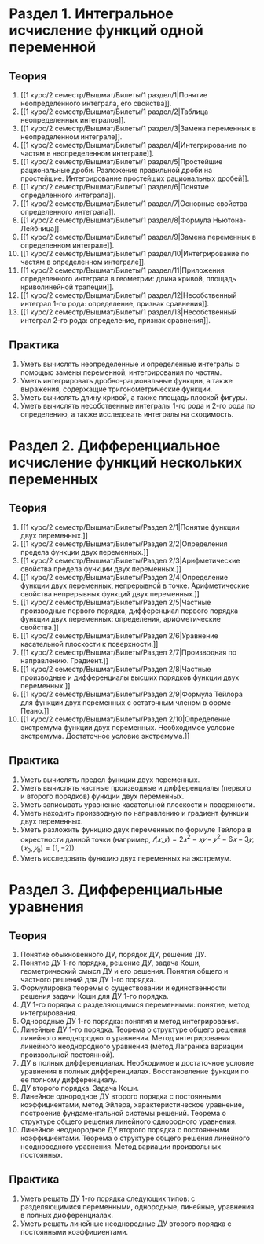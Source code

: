 # Раздел 1. Интегральное исчисление функций одной переменной
## Теория
1. [[1 курс/2 семестр/Вышмат/Билеты/1 раздел/1|Понятие неопределенного интеграла, его свойства]].
2. [[1 курс/2 семестр/Вышмат/Билеты/1 раздел/2|Таблица неопределенных интегралов]].
3. [[1 курс/2 семестр/Вышмат/Билеты/1 раздел/3|Замена переменных в неопределенном интеграле]].
4. [[1 курс/2 семестр/Вышмат/Билеты/1 раздел/4|Интегрирование по частям в неопределенном интеграле]].
5. [[1 курс/2 семестр/Вышмат/Билеты/1 раздел/5|Простейшие рациональные дроби. Разложение правильной дроби на простейшие. Интегрирование простейших рациональных дробей]].
6. [[1 курс/2 семестр/Вышмат/Билеты/1 раздел/6|Понятие определенного интеграла]].
7. [[1 курс/2 семестр/Вышмат/Билеты/1 раздел/7|Основные свойства определенного интеграла]].
8. [[1 курс/2 семестр/Вышмат/Билеты/1 раздел/8|Формула Ньютона-Лейбница]].
9. [[1 курс/2 семестр/Вышмат/Билеты/1 раздел/9|Замена переменных в определенном интеграле]].
10. [[1 курс/2 семестр/Вышмат/Билеты/1 раздел/10|Интегрирование по частям в определенном интеграле]].
11. [[1 курс/2 семестр/Вышмат/Билеты/1 раздел/11|Приложения определенного интеграла в геометрии: длина кривой, площадь криволинейной трапеции]].
12. [[1 курс/2 семестр/Вышмат/Билеты/1 раздел/12|Несобственный интеграл 1-го рода: определение, признак сравнения]].
13. [[1 курс/2 семестр/Вышмат/Билеты/1 раздел/13|Несобственный интеграл 2-го рода: определение, признак сравнения]].

## Практика
1. Уметь вычислять неопределенные и определенные интегралы с помощью замены переменной, интегрирования по частям.
2. Уметь интегрировать дробно-рациональные функции, а также выражения, содержащие тригонометрические функции.
3. Уметь вычислять длину кривой, а также площадь плоской фигуры.
4. Уметь вычислять несобственные интегралы 1-го рода и 2-го рода по определению, а также исследовать интегралы на сходимость.

# Раздел 2. Дифференциальное исчисление функций нескольких переменных
## Теория
1. [[1 курс/2 семестр/Вышмат/Билеты/Раздел 2/1|Понятие функции двух переменных.]]
2. [[1 курс/2 семестр/Вышмат/Билеты/Раздел 2/2|Определения предела функции двух переменных.]]
3. [[1 курс/2 семестр/Вышмат/Билеты/Раздел 2/3|Арифметические свойства предела функции двух переменных.]]
4. [[1 курс/2 семестр/Вышмат/Билеты/Раздел 2/4|Определение функции двух переменных, непрерывной в точке. Арифметические свойства непрерывных функций двух переменных.]]
5. [[1 курс/2 семестр/Вышмат/Билеты/Раздел 2/5|Частные производные первого порядка, дифференциал первого порядка функции двух переменных: определения, арифметические свойства.]]
6. [[1 курс/2 семестр/Вышмат/Билеты/Раздел 2/6|Уравнение касательной плоскости к поверхности.]]
7. [[1 курс/2 семестр/Вышмат/Билеты/Раздел 2/7|Производная по направлению. Градиент.]]
8. [[1 курс/2 семестр/Вышмат/Билеты/Раздел 2/8|Частные производные и дифференциалы высших порядков функции двух переменных.]]
9. [[1 курс/2 семестр/Вышмат/Билеты/Раздел 2/9|Формула Тейлора для функции двух переменных с остаточным членом в форме Пеано.]]
10. [[1 курс/2 семестр/Вышмат/Билеты/Раздел 2/10|Определение экстремума функции двух переменных. Необходимое условие экстремума. Достаточное условие экстремума.]]

## Практика
1. Уметь вычислять предел функции двух переменных.
2. Уметь вычислять частные производные и дифференциалы (первого и второго порядков) функции двух переменных.
3. Уметь записывать уравнение касательной плоскости к поверхности.
4. Уметь находить производную по направлению и градиент функции двух переменных.
5. Уметь разложить функцию двух переменных по формуле Тейлора в окрестности данной точки (например, $𝑓(𝑥, 𝑦) = 2𝑥^2 − 𝑥𝑦 − 𝑦^2 − 6𝑥 − 3𝑦, (𝑥_0, 𝑦_0) = (1, −2))$.
6. Уметь исследовать функцию двух переменных на экстремум.

# Раздел 3. Дифференциальные уравнения
## Теория
1. Понятие обыкновенного ДУ, порядок ДУ, решение ДУ.
2. Понятие ДУ 1-го порядка, решение ДУ, задача Коши, геометрический смысл ДУ и его решения. Понятия общего и частного решений для ДУ 1-го порядка.
3. Формулировка теоремы о существовании и единственности решения задачи Коши для ДУ 1-го порядка.
4. ДУ 1-го порядка с разделяющимися переменными: понятие, метод интегрирования.
5. Однородные ДУ 1-го порядка: понятия и метод интегрирования.
6. Линейные ДУ 1-го порядка. Теорема о структуре общего решения линейного неоднородного уравнения. Метод интегрирования линейного неоднородного уравнения (метод Лагранжа вариации произвольной постоянной).
7. ДУ в полных дифференциалах. Необходимое и достаточное условие уравнения в полных дифференциалах. Восстановление функции по ее полному дифференциалу.
8. ДУ второго порядка. Задача Коши.
9. Линейное однородное ДУ второго порядка с постоянными коэффициентами, метод Эйлера, характеристическое уравнение, построение фундаментальной системы решений. Теорема о структуре общего решения линейного однородного уравнения.
10. Линейное неоднородное ДУ второго порядка с постоянными коэффициентами. Теорема о структуре общего решения линейного неоднородного уравнения. Метод вариации произвольных постоянных.

## Практика
1. Уметь решать ДУ 1-го порядка следующих типов: с разделяющимися переменными, однородные, линейные, уравнения в полных дифференциалах.
2. Уметь решать линейные неоднородные ДУ второго порядка с постоянными коэффициентами.